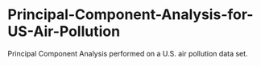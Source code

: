 # Principal-Component-Analysis-for-US-Air-Pollution
Principal Component Analysis performed on a U.S. air pollution data set. 
